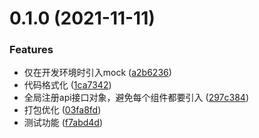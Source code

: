 # 0.1.0 (2021-11-11)


### Features

* 仅在开发环境时引入mock ([a2b6236](https://github.com/Raj6666/vue2.6-standard-demo/commit/a2b62369cc05df4c869d8b438cc0d199ade45a7e))
* 代码格式化 ([1ca7342](https://github.com/Raj6666/vue2.6-standard-demo/commit/1ca7342264d3f1d8337e4029c27b2e97d4f8b748))
* 全局注册api接口对象，避免每个组件都要引入 ([297c384](https://github.com/Raj6666/vue2.6-standard-demo/commit/297c384e38b190edf8a99605f5b1fc1d25c5dea3))
* 打包优化 ([03fa8fd](https://github.com/Raj6666/vue2.6-standard-demo/commit/03fa8fd112dda0d662875109c6f34fc113b04ac3))
* 测试功能 ([f7abd4d](https://github.com/Raj6666/vue2.6-standard-demo/commit/f7abd4dbac4a4b6ca609cb6a73927115ea028ec7))



